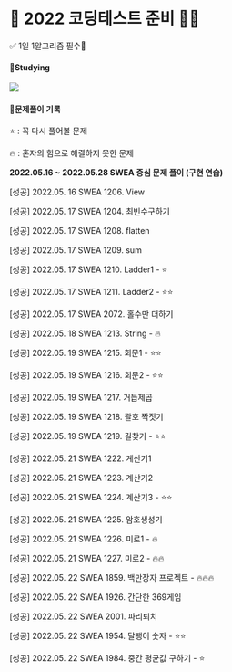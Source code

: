 # 💯 2022 코딩테스트 준비 📝💯

✅ 1일 1알고리즘 필수💖

#### 📝Studying

<img src="https://img.shields.io/badge/Python-3776AB?style=flat-square&logo=Python&logoColor=white"/>



#### 🧾문제풀이 기록

⭐ : 꼭 다시 풀어볼 문제

🔥 : 혼자의 힘으로 해결하지 못한 문제

<b>2022.05.16 ~ 2022.05.28 SWEA 중심 문제 풀이 (구현 연습)</b>


[성공] 2022.05. 16 SWEA 1206. View 

[성공] 2022.05. 17 SWEA 1204. 최빈수구하기 

[성공] 2022.05. 17 SWEA 1208. flatten

[성공] 2022.05. 17 SWEA 1209. sum 

[성공] 2022.05. 17 SWEA 1210. Ladder1 - ⭐

[성공] 2022.05. 17 SWEA 1211. Ladder2 - ⭐⭐

[성공] 2022.05. 17 SWEA 2072. 홀수만 더하기

[성공] 2022.05. 18 SWEA 1213. String - 🔥

[성공] 2022.05. 19 SWEA 1215. 회문1 - ⭐⭐

[성공] 2022.05. 19 SWEA 1216. 회문2 - ⭐⭐

[성공] 2022.05. 19 SWEA 1217. 거듭제곱 

[성공] 2022.05. 19 SWEA 1218. 괄호 짝짓기

[성공] 2022.05. 19 SWEA 1219. 길찾기 - ⭐⭐

[성공] 2022.05. 21 SWEA 1222. 계산기1

[성공] 2022.05. 21 SWEA 1223. 계산기2

[성공] 2022.05. 21 SWEA 1224. 계산기3 - ⭐⭐ 

[성공] 2022.05. 21 SWEA 1225. 암호생성기

[성공] 2022.05. 21 SWEA 1226. 미로1 - 🔥

[성공] 2022.05. 21 SWEA 1227. 미로2 - 🔥🔥

[성공] 2022.05. 22 SWEA 1859. 백만장자 프로젝트 - 🔥🔥🔥 

[성공] 2022.05. 22 SWEA 1926. 간단한 369게임 

[성공] 2022.05. 22 SWEA 2001. 파리퇴치 

[성공] 2022.05. 22 SWEA 1954. 달팽이 숫자 - ⭐⭐  

[성공] 2022.05. 22 SWEA 1984. 중간 평균값 구하기 - ⭐  




